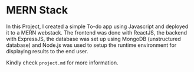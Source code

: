 # MERN Stack

In this Project, I created a simple To-do app using Javascript and deployed it to a MERN webstack. The frontend was done with ReactJS, the backend with ExpressJS, the database was set up using MongoDB (unstructured database) and Node.js was used to setup the runtime environment for displaying results to the end user.

Kindly check `project.md` for more information.
